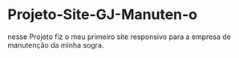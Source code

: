 # Projeto-Site-GJ-Manuten-o
nesse Projeto  fiz o meu primeiro site responsivo para a empresa de manutenção da minha sogra.




